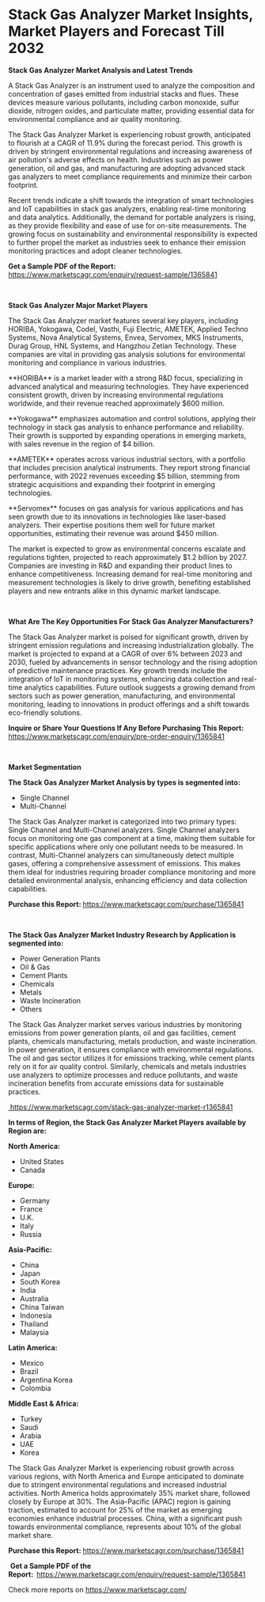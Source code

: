 <p><h1>Stack Gas Analyzer Market Insights, Market Players and Forecast Till 2032</h1></p><p><strong>Stack Gas Analyzer Market Analysis and Latest Trends</strong></p>
<p><p>A Stack Gas Analyzer is an instrument used to analyze the composition and concentration of gases emitted from industrial stacks and flues. These devices measure various pollutants, including carbon monoxide, sulfur dioxide, nitrogen oxides, and particulate matter, providing essential data for environmental compliance and air quality monitoring. </p><p>The Stack Gas Analyzer Market is experiencing robust growth, anticipated to flourish at a CAGR of 11.9% during the forecast period. This growth is driven by stringent environmental regulations and increasing awareness of air pollution's adverse effects on health. Industries such as power generation, oil and gas, and manufacturing are adopting advanced stack gas analyzers to meet compliance requirements and minimize their carbon footprint.</p><p>Recent trends indicate a shift towards the integration of smart technologies and IoT capabilities in stack gas analyzers, enabling real-time monitoring and data analytics. Additionally, the demand for portable analyzers is rising, as they provide flexibility and ease of use for on-site measurements. The growing focus on sustainability and environmental responsibility is expected to further propel the market as industries seek to enhance their emission monitoring practices and adopt cleaner technologies.</p></p>
<p><strong>Get a Sample PDF of the Report:&nbsp;</strong> <a href="https://www.marketscagr.com/enquiry/request-sample/1365841?utm_campaign=2471&utm_medium=2&utm_source=Github&utm_content=ia&utm_term=22032025&utm_id=stack-gas-analyzer">https://www.marketscagr.com/enquiry/request-sample/1365841</a></p>
<p>&nbsp;</p>
<p><strong>Stack Gas Analyzer Major Market Players</strong></p>
<p><p>The Stack Gas Analyzer market features several key players, including HORIBA, Yokogawa, Codel, Vasthi, Fuji Electric, AMETEK, Applied Techno Systems, Nova Analytical Systems, Envea, Servomex, MKS Instruments, Durag Group, HNL Systems, and Hangzhou Zetian Technology. These companies are vital in providing gas analysis solutions for environmental monitoring and compliance in various industries.</p><p>**HORIBA** is a market leader with a strong R&D focus, specializing in advanced analytical and measuring technologies. They have experienced consistent growth, driven by increasing environmental regulations worldwide, and their revenue reached approximately $600 million.</p><p>**Yokogawa** emphasizes automation and control solutions, applying their technology in stack gas analysis to enhance performance and reliability. Their growth is supported by expanding operations in emerging markets, with sales revenue in the region of $4 billion.</p><p>**AMETEK** operates across various industrial sectors, with a portfolio that includes precision analytical instruments. They report strong financial performance, with 2022 revenues exceeding $5 billion, stemming from strategic acquisitions and expanding their footprint in emerging technologies.</p><p>**Servomex** focuses on gas analysis for various applications and has seen growth due to its innovations in technologies like laser-based analyzers. Their expertise positions them well for future market opportunities, estimating their revenue was around $450 million.</p><p>The market is expected to grow as environmental concerns escalate and regulations tighten, projected to reach approximately $1.2 billion by 2027. Companies are investing in R&D and expanding their product lines to enhance competitiveness. Increasing demand for real-time monitoring and measurement technologies is likely to drive growth, benefiting established players and new entrants alike in this dynamic market landscape.</p></p>
<p>&nbsp;</p>
<p><strong>What Are The Key Opportunities For Stack Gas Analyzer Manufacturers?</strong></p>
<p><p>The Stack Gas Analyzer market is poised for significant growth, driven by stringent emission regulations and increasing industrialization globally. The market is projected to expand at a CAGR of over 6% between 2023 and 2030, fueled by advancements in sensor technology and the rising adoption of predictive maintenance practices. Key growth trends include the integration of IoT in monitoring systems, enhancing data collection and real-time analytics capabilities. Future outlook suggests a growing demand from sectors such as power generation, manufacturing, and environmental monitoring, leading to innovations in product offerings and a shift towards eco-friendly solutions.</p></p>
<p><strong>Inquire or Share Your Questions If Any Before Purchasing This Report:</strong> <a href="https://www.marketscagr.com/enquiry/pre-order-enquiry/1365841?utm_campaign=2471&utm_medium=2&utm_source=Github&utm_content=ia&utm_term=22032025&utm_id=stack-gas-analyzer">https://www.marketscagr.com/enquiry/pre-order-enquiry/1365841</a></p>
<p>&nbsp;</p>
<p><strong>Market Segmentation</strong></p>
<p><strong>The Stack Gas Analyzer Market Analysis by types is segmented into:</strong></p>
<p><ul><li>Single Channel</li><li>Multi-Channel</li></ul></p>
<p><p>The Stack Gas Analyzer market is categorized into two primary types: Single Channel and Multi-Channel analyzers. Single Channel analyzers focus on monitoring one gas component at a time, making them suitable for specific applications where only one pollutant needs to be measured. In contrast, Multi-Channel analyzers can simultaneously detect multiple gases, offering a comprehensive assessment of emissions. This makes them ideal for industries requiring broader compliance monitoring and more detailed environmental analysis, enhancing efficiency and data collection capabilities.</p></p>
<p><strong>Purchase this Report:&nbsp;</strong><a href="https://www.marketscagr.com/purchase/1365841?utm_campaign=2471&utm_medium=2&utm_source=Github&utm_content=ia&utm_term=22032025&utm_id=stack-gas-analyzer">https://www.marketscagr.com/purchase/1365841</a></p>
<p>&nbsp;</p>
<p><strong>The Stack Gas Analyzer Market Industry Research by Application is segmented into:</strong></p>
<p><ul><li>Power Generation Plants</li><li>Oil & Gas</li><li>Cement Plants</li><li>Chemicals</li><li>Metals</li><li>Waste Incineration</li><li>Others</li></ul></p>
<p><p>The Stack Gas Analyzer market serves various industries by monitoring emissions from power generation plants, oil and gas facilities, cement plants, chemicals manufacturing, metals production, and waste incineration. In power generation, it ensures compliance with environmental regulations. The oil and gas sector utilizes it for emissions tracking, while cement plants rely on it for air quality control. Similarly, chemicals and metals industries use analyzers to optimize processes and reduce pollutants, and waste incineration benefits from accurate emissions data for sustainable practices.</p></p>
<p><a href="https://www.marketscagr.com/stack-gas-analyzer-market-r1365841?utm_campaign=2471&utm_medium=2&utm_source=Github&utm_content=ia&utm_term=22032025&utm_id=stack-gas-analyzer">&nbsp;https://www.marketscagr.com/stack-gas-analyzer-market-r1365841</a></p>
<p><strong>In terms of Region, the Stack Gas Analyzer Market Players available by Region are:</strong></p>
<p>
    <p> <strong> North America: </strong>
        <ul>
            <li>United States</li>
            <li>Canada</li>
        </ul>
        </p> 
    <p> <strong> Europe: </strong>
        <ul>
            <li>Germany</li>
            <li>France</li>
            <li>U.K.</li>
            <li>Italy</li>
            <li>Russia</li>
        </ul>
        </p> 
    <p> <strong> Asia-Pacific: </strong>
        <ul>
            <li>China</li>
            <li>Japan</li>
            <li>South Korea</li>
            <li>India</li>
            <li>Australia</li>
            <li>China Taiwan</li>
            <li>Indonesia</li>
            <li>Thailand</li>
            <li>Malaysia</li>
        </ul>
        </p> 
    <p> <strong> Latin America: </strong>
        <ul>
            <li>Mexico</li>
            <li>Brazil</li>
            <li>Argentina Korea</li>
            <li>Colombia</li>
        </ul>
        </p> 
    <p> <strong> Middle East & Africa: </strong>
        <ul>
            <li>Turkey</li>
            <li>Saudi</li>
            <li>Arabia</li>
            <li>UAE</li>
            <li>Korea</li>
        </ul>
    </p>
    </p>
<p><p>The Stack Gas Analyzer Market is experiencing robust growth across various regions, with North America and Europe anticipated to dominate due to stringent environmental regulations and increased industrial activities. North America holds approximately 35% market share, followed closely by Europe at 30%. The Asia-Pacific (APAC) region is gaining traction, estimated to account for 25% of the market as emerging economies enhance industrial processes. China, with a significant push towards environmental compliance, represents about 10% of the global market share.</p></p>
<p><strong>Purchase this Report: </strong><a href="https://www.marketscagr.com/purchase/1365841?utm_campaign=2471&utm_medium=2&utm_source=Github&utm_content=ia&utm_term=22032025&utm_id=stack-gas-analyzer">https://www.marketscagr.com/purchase/1365841</a></p>
<p>&nbsp;<strong>Get a Sample PDF of the Report:&nbsp;&nbsp;</strong><a href="https://www.marketscagr.com/enquiry/request-sample/1365841?utm_campaign=2471&utm_medium=2&utm_source=Github&utm_content=ia&utm_term=22032025&utm_id=stack-gas-analyzer">https://www.marketscagr.com/enquiry/request-sample/1365841</a></p>
<p><strong></strong></p>
<p>Check more reports on <a href="https://www.marketscagr.com/?utm_campaign=2471&utm_medium=2&utm_source=Github&utm_content=ia&utm_term=22032025&utm_id=stack-gas-analyzer">https://www.marketscagr.com/</a></p>